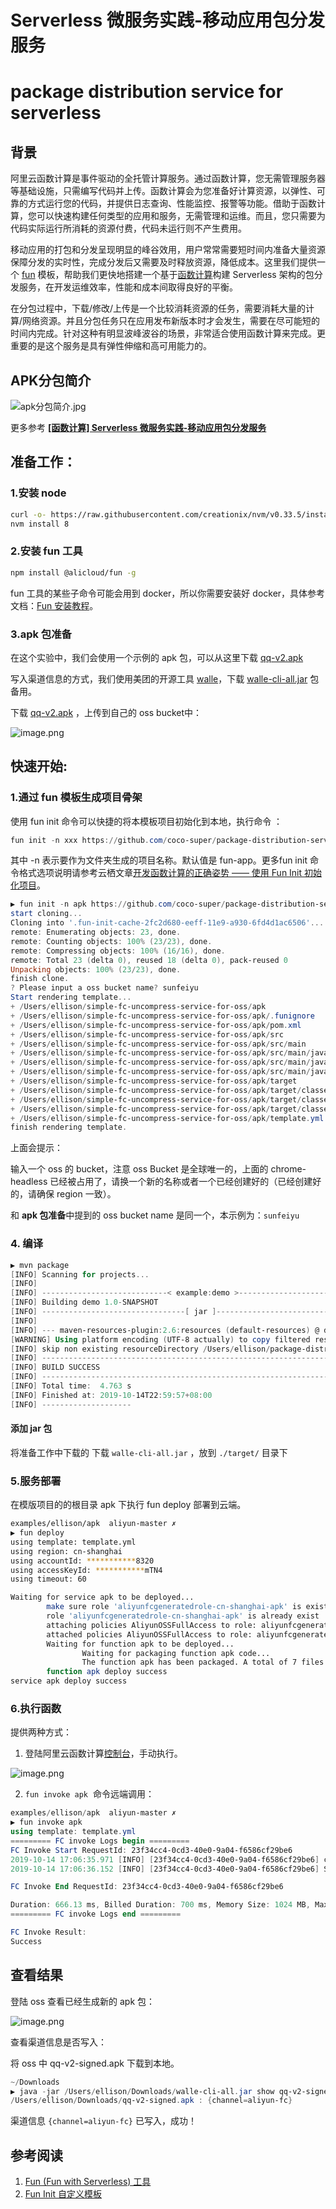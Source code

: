 # Serverless 微服务实践-移动应用包分发服务

<a name="simple-fc-uncompress-service-for-oss"></a>
# package distribution service for serverless

<a name="8e1b944f"></a>
## 背景

阿里云函数计算是事件驱动的全托管计算服务。通过函数计算，您无需管理服务器等基础设施，只需编写代码并上传。函数计算会为您准备好计算资源，以弹性、可靠的方式运行您的代码，并提供日志查询、性能监控、报警等功能。借助于函数计算，您可以快速构建任何类型的应用和服务，无需管理和运维。而且，您只需要为代码实际运行所消耗的资源付费，代码未运行则不产生费用。

移动应用的打包和分发呈现明显的峰谷效用，用户常常需要短时间内准备大量资源保障分发的实时性，完成分发后又需要及时释放资源，降低成本。这里我们提供一个 [fun](https://github.com/alibaba/funcraft) 模板，帮助我们更快地搭建一个基于[函数计算](https://helpcdn.aliyun.com/product/50980.html)构建 Serverless 架构的包分发服务，在开发运维效率，性能和成本间取得良好的平衡。

在分包过程中，下载/修改/上传是一个比较消耗资源的任务，需要消耗大量的计算/网络资源。并且分包任务只在应用发布新版本时才会发生，需要在尽可能短的时间内完成。针对这种有明显波峰波谷的场景，非常适合使用函数计算来完成。更重要的是这个服务是具有弹性伸缩和高可用能力的。

<a name="1"></a>
## APK分包简介

![apk分包简介.jpg](/fihures/apk分包简介.jpg)

更多参考 [**[函数计算] Serverless 微服务实践-移动应用包分发服务**](https://yq.aliyun.com/articles/699972)


<a name="Ss7xm"></a>
## 准备工作：

<a name="gjNdw"></a>
### 1.安装 node

```bash
curl -o- https://raw.githubusercontent.com/creationix/nvm/v0.33.5/install.sh | bash
nvm install 8
```

<a name="rXtee"></a>
### 2.安装 fun 工具

```bash
npm install @alicloud/fun -g
```

fun 工具的某些子命令可能会用到 docker，所以你需要安装好 docker，具体参考文档：[Fun 安装教程](https://github.com/aliyun/fun/blob/master/docs/usage/installation-zh.md)。

<a name="IVZmu"></a>
### 3.apk 包准备

在这个实验中，我们会使用一个示例的 apk 包，可以从这里下载 [qq-v2.apk](https://yq.aliyun.com/go/articleRenderRedirect?url=http%3A%2F%2Ffc-imm-demo-cici.oss-cn-hangzhou.aliyuncs.com%2Fapk%2Fqq-v2.apk)

写入渠道信息的方式，我们使用美团的开源工具 [walle](https://yq.aliyun.com/go/articleRenderRedirect?spm=a2c4e.11153940.0.0.54774df4JFNSwx&url=https%3A%2F%2Fgithub.com%2FMeituan-Dianping%2Fwalle)，下载 [walle-cli-all.jar](https://yq.aliyun.com/go/articleRenderRedirect?url=http%3A%2F%2Ffc-imm-demo-cici.oss-cn-hangzhou.aliyuncs.com%2Fapk%2Fwalle-cli-all.jar) 包备用。

下载 [qq-v2.apk](https://yq.aliyun.com/go/articleRenderRedirect?url=http%3A%2F%2Ffc-imm-demo-cici.oss-cn-hangzhou.aliyuncs.com%2Fapk%2Fqq-v2.apk) ，上传到自己的 oss bucket中：

![image.png](/fihures/apk包分发前.png)

<a name="TLgrD"></a>
## 快速开始:

<a name="a4979714"></a>
### 1.通过 fun 模板生成项目骨架

使用 fun init 命令可以快捷的将本模板项目初始化到本地，执行命令 ：

```powershell
fun init -n xxx https://github.com/coco-super/package-distribution-service-for-serverless
```

其中 -n 表示要作为文件夹生成的项目名称。默认值是 fun-app。更多fun init 命令格式选项说明请参考云栖文章[开发函数计算的正确姿势 —— 使用 Fun Init 初始化项目](https://yq.aliyun.com/articles/674363)。

```powershell
▶ fun init -n apk https://github.com/coco-super/package-distribution-service-for-serverless
start cloning...
Cloning into '.fun-init-cache-2fc2d680-eeff-11e9-a930-6fd4d1ac6506'...
remote: Enumerating objects: 23, done.
remote: Counting objects: 100% (23/23), done.
remote: Compressing objects: 100% (16/16), done.
remote: Total 23 (delta 0), reused 18 (delta 0), pack-reused 0
Unpacking objects: 100% (23/23), done.
finish clone.
? Please input a oss bucket name? sunfeiyu
Start rendering template...
+ /Users/ellison/simple-fc-uncompress-service-for-oss/apk
+ /Users/ellison/simple-fc-uncompress-service-for-oss/apk/.funignore
+ /Users/ellison/simple-fc-uncompress-service-for-oss/apk/pom.xml
+ /Users/ellison/simple-fc-uncompress-service-for-oss/apk/src
+ /Users/ellison/simple-fc-uncompress-service-for-oss/apk/src/main
+ /Users/ellison/simple-fc-uncompress-service-for-oss/apk/src/main/java
+ /Users/ellison/simple-fc-uncompress-service-for-oss/apk/src/main/java/example
+ /Users/ellison/simple-fc-uncompress-service-for-oss/apk/src/main/java/example/App.java
+ /Users/ellison/simple-fc-uncompress-service-for-oss/apk/target
+ /Users/ellison/simple-fc-uncompress-service-for-oss/apk/target/classes
+ /Users/ellison/simple-fc-uncompress-service-for-oss/apk/target/classes/example
+ /Users/ellison/simple-fc-uncompress-service-for-oss/apk/target/classes/example/App.class
+ /Users/ellison/simple-fc-uncompress-service-for-oss/apk/template.yml
finish rendering template.
```

上面会提示：

输入一个 oss 的 bucket，注意 oss Bucket 是全球唯一的，上面的 chrome-headless 已经被占用了，请换一个新的名称或者一个已经创建好的（已经创建好的，请确保 region 一致）。

和 **apk 包准备**中提到的 oss bucket name 是同一个，本示例为：`sunfeiyu`

<a name="KSZvl"></a>
### 4. 编译
```powershell
▶ mvn package
[INFO] Scanning for projects...
[INFO] 
[INFO] ----------------------------< example:demo >----------------------------
[INFO] Building demo 1.0-SNAPSHOT
[INFO] --------------------------------[ jar ]---------------------------------
[INFO] 
[INFO] --- maven-resources-plugin:2.6:resources (default-resources) @ demo ---
[WARNING] Using platform encoding (UTF-8 actually) to copy filtered resources, i.e. build is platform dependent!
[INFO] skip non existing resourceDirectory /Users/ellison/package-distribution-service-for-serverless/{{ projectName }}/src/main/resources
[INFO] ------------------------------------------------------------------------
[INFO] BUILD SUCCESS
[INFO] ------------------------------------------------------------------------
[INFO] Total time:  4.763 s
[INFO] Finished at: 2019-10-14T22:59:57+08:00
[INFO] --------------------
```

<a name="ms5sl"></a>
#### 添加 jar 包
将准备工作中下载的 下载 `walle-cli-all.jar` ，放到 `./target/` 目录下

<a name="290f0a78"></a>
### 5.服务部署
在模版项目的的根目录 apk 下执行 fun deploy 部署到云端。

```bash
examples/ellison/apk  aliyun-master ✗                                                                                                         9h55m ⚑ ◒  
▶ fun deploy
using template: template.yml
using region: cn-shanghai
using accountId: ***********8320
using accessKeyId: ***********mTN4
using timeout: 60

Waiting for service apk to be deployed...
        make sure role 'aliyunfcgeneratedrole-cn-shanghai-apk' is exist
        role 'aliyunfcgeneratedrole-cn-shanghai-apk' is already exist
        attaching policies AliyunOSSFullAccess to role: aliyunfcgeneratedrole-cn-shanghai-apk
        attached policies AliyunOSSFullAccess to role: aliyunfcgeneratedrole-cn-shanghai-apk
        Waiting for function apk to be deployed...
                Waiting for packaging function apk code...
                The function apk has been packaged. A total of 7 files files were compressed and the final size was 3.53 MB
        function apk deploy success
service apk deploy success
```

<a name="3CaB7"></a>
### 6.执行函数

提供两种方式：

1. 登陆阿里云函数计算[控制台](https://fc.console.aliyun.com)，手动执行。

![image.png](/fihures/控制台执行.png)

2. `fun invoke apk`  命令远端调用：

```powershell
examples/ellison/apk  aliyun-master ✗                                                                                                        10h54m ⚑ ◒  
▶ fun invoke apk
using template: template.yml
========= FC invoke Logs begin =========
FC Invoke Start RequestId: 23f34cc4-0cd3-40e0-9a04-f6586cf29be6
2019-10-14 17:06:35.971 [INFO] [23f34cc4-0cd3-40e0-9a04-f6586cf29be6] cmd: java -jar /code/walle-cli-all.jar put -c aliyun-fc /tmp/input.apk /tmp/output.apk
2019-10-14 17:06:36.152 [INFO] [23f34cc4-0cd3-40e0-9a04-f6586cf29be6] Success!

FC Invoke End RequestId: 23f34cc4-0cd3-40e0-9a04-f6586cf29be6

Duration: 666.13 ms, Billed Duration: 700 ms, Memory Size: 1024 MB, Max Memory Used: 254.55 MB
========= FC invoke Logs end =========

FC Invoke Result:
Success
```


<a name="db06c78d"></a>
## 查看结果

登陆 oss 查看已经生成新的 apk 包：

![image.png](/figures/新的apk包.png)

查看渠道信息是否写入：

将 oss 中 qq-v2-signed.apk 下载到本地。

```powershell
~/Downloads                                                                                                                                             ⍉
▶ java -jar /Users/ellison/Downloads/walle-cli-all.jar show qq-v2-signed.apk
/Users/ellison/Downloads/qq-v2-signed.apk : {channel=aliyun-fc}
```

渠道信息 `{channel=aliyun-fc}` 已写入，成功！

<a name="2473ec5a"></a>
## 参考阅读

1. [Fun (Fun with Serverless) 工具](https://github.com/aliyun/fun/)
1. [Fun Init 自定义模板](https://yq.aliyun.com/articles/674364)
